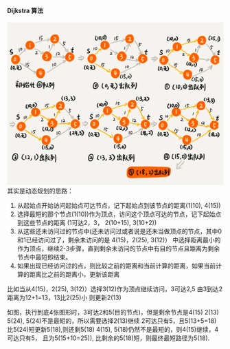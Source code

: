 #### Dijkstra 算法
![](img.png)
其实是动态规划的思路：
1. 从起始点开始访问起始点可达节点，记下起始点到该节点的距离(1(10), 4(15))
2. 选择最短的那个节点(1(10))作为顶点，访问这个顶点可达的节点，记下起始点到这些节点的距离
(1可达2，3， 2(10+15), 3(10+2))
3. 从这些还未访问过的节点中(还未访问过或者说是还未当做顶点的节点，其中0和1已经访问过了，剩余未访问的是
   4(15)，2(25), 3(12)）   中选择距离最小的作为顶点，继续2-3步骤，直到剩余未访问的节点中有目的节点且距离为剩余节点中最短即结束。
4. 如果出现已经访问过的点，则比较之前的距离和当前计算的距离，如果当前计算的距离比之前的距离小，更新该距离

比如当从4(15)，2(25), 3(12)）选择3(12)作为顶点继续访问，3可达2,5 由3到达2距离为12+1=13，13比2(25)小
则更新2(13)

如图，执行到底4张图形时，3可达2和5(目的节点)，但是剩余节点是4(15) 2(13) 5(24), 5(24)不是最短的，所以需要选择2(13)继续
2可达只有5，且5(13+5=18) 比5(24)短更新5(18),则还剩5(18) 4(15), 5(18)仍然不是最短的，则4(15)继续，4可达只有5，
且为5(15+10=25)), 比剩余的5(18)短，则最终最短路径为5(18).
